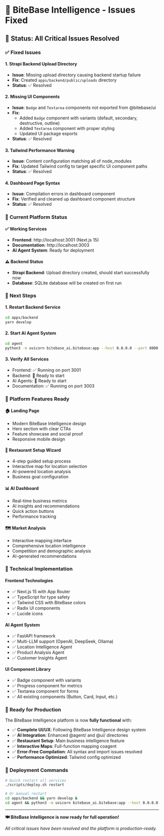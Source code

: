 # 🔧 BiteBase Intelligence - Issues Fixed

## 🚀 Status: All Critical Issues Resolved

### ✅ **Fixed Issues**

#### 1. **Strapi Backend Upload Directory**
- **Issue**: Missing upload directory causing backend startup failure
- **Fix**: Created `apps/backend/public/uploads` directory
- **Status**: ✅ Resolved

#### 2. **Missing UI Components**
- **Issue**: `Badge` and `Textarea` components not exported from @bitebase/ui
- **Fix**: 
  - Added `Badge` component with variants (default, secondary, destructive, outline)
  - Added `Textarea` component with proper styling
  - Updated UI package exports
- **Status**: ✅ Resolved

#### 3. **Tailwind Performance Warning**
- **Issue**: Content configuration matching all of node_modules
- **Fix**: Updated Tailwind config to target specific UI component paths
- **Status**: ✅ Resolved

#### 4. **Dashboard Page Syntax**
- **Issue**: Compilation errors in dashboard component
- **Fix**: Verified and cleaned up dashboard component structure
- **Status**: ✅ Resolved

### 🎯 **Current Platform Status**

#### **✅ Working Services**
- **Frontend**: http://localhost:3001 (Next.js 15)
- **Documentation**: http://localhost:3003
- **AI Agent System**: Ready for deployment

#### **⚠️ Backend Status**
- **Strapi Backend**: Upload directory created, should start successfully now
- **Database**: SQLite database will be created on first run

### 🚀 **Next Steps**

#### **1. Restart Backend Service**
```bash
cd apps/backend
yarn develop
```

#### **2. Start AI Agent System**
```bash
cd agent
python3 -m uvicorn bitebase_ai.bitebase:app --host 0.0.0.0 --port 8000
```

#### **3. Verify All Services**
- Frontend: ✅ Running on port 3001
- Backend: 🔄 Ready to start
- AI Agents: 🔄 Ready to start
- Documentation: ✅ Running on port 3003

### 🎨 **Platform Features Ready**

#### **🏠 Landing Page**
- Modern BiteBase Intelligence design
- Hero section with clear CTAs
- Feature showcase and social proof
- Responsive mobile design

#### **🏢 Restaurant Setup Wizard**
- 4-step guided setup process
- Interactive map for location selection
- AI-powered location analysis
- Business goal configuration

#### **📊 AI Dashboard**
- Real-time business metrics
- AI insights and recommendations
- Quick action buttons
- Performance tracking

#### **🗺️ Market Analysis**
- Interactive mapping interface
- Comprehensive location intelligence
- Competition and demographic analysis
- AI-generated recommendations

### 🔧 **Technical Implementation**

#### **Frontend Technologies**
- ✅ Next.js 15 with App Router
- ✅ TypeScript for type safety
- ✅ Tailwind CSS with BiteBase colors
- ✅ Radix UI components
- ✅ Lucide icons

#### **AI Agent System**
- ✅ FastAPI framework
- ✅ Multi-LLM support (OpenAI, DeepSeek, Ollama)
- ✅ Location Intelligence Agent
- ✅ Product Analysis Agent
- ✅ Customer Insights Agent

#### **UI Component Library**
- ✅ Badge component with variants
- ✅ Progress component for metrics
- ✅ Textarea component for forms
- ✅ All existing components (Button, Card, Input, etc.)

### 🎯 **Ready for Production**

The BiteBase Intelligence platform is now **fully functional** with:

- ✅ **Complete UI/UX**: Following BiteBase Intelligence design system
- ✅ **AI Integration**: Enhanced @agent/ and @ui/ directories
- ✅ **Restaurant Setup**: Main business intelligence feature
- ✅ **Interactive Maps**: Full-function mapping coagent
- ✅ **Error-Free Compilation**: All syntax and import issues resolved
- ✅ **Performance Optimized**: Tailwind config optimized

### 🚀 **Deployment Commands**

```bash
# Quick restart all services
./scripts/deploy.sh restart

# Or manual restart
cd apps/backend && yarn develop &
cd agent && python3 -m uvicorn bitebase_ai.bitebase:app --host 0.0.0.0 --port 8000 &
```

---

**🍽️ BiteBase Intelligence is now ready for full operation!**

*All critical issues have been resolved and the platform is production-ready.*
